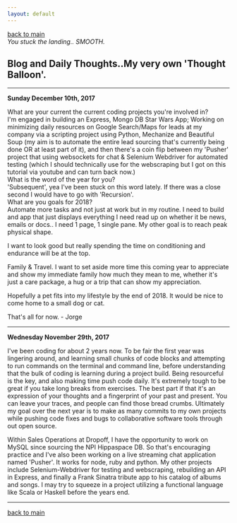 ```yaml
---
layout: default
---
```

[back to main](./) <br>
_You stuck the landing.. SMOOTH._

## Blog and Daily Thoughts..My very own 'Thought Balloon'.

* * *

**Sunday December 10th, 2017**

<dt>
What are your current the current coding projects you're involved in?
</dt>
I'm engaged in building an Express, Mongo DB Star Wars App; Working on minimizing daily resources on Google Search/Maps for leads at my company via a scripting project using Python, Mechanize and Beautiful Soup (my aim is to automate the entire lead sourcing that's currently being done OR at least part of it), and then there's a coin flip between my 'Pusher' project that using websockets for chat & Selenium Webdriver for automated testing (which I should technically use for the webscraping but I got on this tutorial via youtube and can turn back now.)
<dt>
What is the word of the year for you?
</dt>
'Subsequent', yea I've been stuck on this word lately. If there was a close second I would have to go with 'Recursion'.
<dt>
What are you goals for 2018?
</dt>
Automate more tasks and not just at work but in my routine. I need to build and app that just displays everything I need read up on whether it be news, emails or docs.. I need 1 page, 1 single pane. My other goal is to reach peak physical shape.

I want to look good but really spending the time on conditioning and endurance will be at the top.

Family & Travel. I want to set aside more time this coming year to appreciate and show my immediate family how much they mean to me, whether it's just a care package, a hug or a trip that can show my appreciation.

Hopefully a pet fits into my lifestyle by the end of 2018. It would be nice to come home to a small dog or cat.

That's all for now. - Jorge

* * *

**Wednesday November 29th, 2017**

I've been coding for about 2 years now.
To be fair the first year was lingering around, and learning
small chunks of code blocks and attempting to run commands
on the terminal and command line, before understanding that the
bulk of coding is learning during a project build. Being resourceful
is the key, and also making time push code daily. It's extremely tough to be great if you take long breaks from exercises. The best part if that it's an expression of your thoughts and a fingerprint of your past and present. You can leave your traces, and people can find those bread crumbs. Ultimately my goal over the next year is to make as many commits to my own projects while pushing code fixes and bugs to collaborative software tools through out open source.

Within Sales Operations at Dropoff, I have the opportunity to work on MySQL since sourcing the NPI Hippaspace DB. So that's encouraging practice and I've also been working on a live streaming chat application named 'Pusher'. It works for node, ruby and python. My other projects include Selenium-Webdriver for testing and webscraping, rebuilding an API in Express, and finally a Frank Sinatra tribute app to his catalog of albums and songs. I may try to squeeze in a project utilizing a functional language like Scala or Haskell before the years end.

* * *


[back to main](./)
